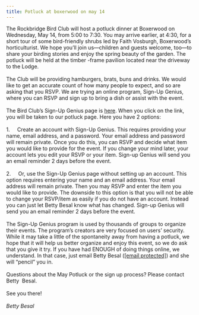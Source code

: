 ```yaml
---
title: Potluck at boxerwood on may 14
---
```

<div class="paragraph" style="text-align:left;">The Rockbridge Bird Club will host a potluck dinner at Boxerwood on Wednesday, May 14, from 5:00 to 7:30. You may arrive earlier, at 4:30, for a short tour of some bird-friendly shrubs led by Faith Vosburgh, Boxerwood&rsquo;s horticulturist. We hope you&rsquo;ll join us&mdash;children and guests welcome, too&mdash;to share your birding stories and enjoy the spring beauty of the garden. The potluck will be held at the timber -frame pavilion located near the driveway to the Lodge.<br /><span style=""></span><br /><span style=""></span>  The Club will be providing hamburgers, brats, buns and drinks. We would like to get an accurate count of how many people to expect, and so are asking that you RSVP. We are trying an online program, Sign-Up Genius, where you can RSVP and sign up to bring a dish or assist with the event.<br /><span style=""></span><br /><span style=""></span>  The Bird Club&rsquo;s Sign-Up Genius page is <a href="http://www.signupgenius.com/go/10C0B44A4A92BA1FC1-maypotluck" style="">here</a>. When you click on the link, you will be taken to our potluck page. Here you have 2 options: <br /><span style=""></span><br /><span style=""></span>  1.&nbsp;&nbsp;&nbsp;&nbsp; Create an account with Sign-Up Genius. This requires providing your name, email address, and a password. Your email address and password will remain private. Once you do this, you can RSVP and decide what item you would like to provide for the event. If you change your mind later, your account lets you edit your RSVP or your item. Sign-up Genius will send you an email reminder 2 days before the event.<br /><span style=""></span><br /><span style=""></span>    2.&nbsp;&nbsp;&nbsp;&nbsp; Or, use the Sign-Up Genius page without setting up an account. This option requires entering your name and an email address. Your email address will remain private. Then you may RSVP and enter the item you would like to provide. The downside to this option is that you will not be able to change your RSVP/item as easily if you do not have an account. Instead you can just let Betty Besal know what has changed. Sign-up Genius will send you an email reminder 2 days before the event.<br /><span style=""></span><br /><span style=""></span>    The Sign-Up Genius program is used by thousands of groups to organize their events. The program&rsquo;s creators are very focused on users&rsquo; security. While it may take a little of the spontaneity away from having a potluck, we hope that it will help us better organize and enjoy this event, so we do ask that you give it try. If you have had ENOUGH of doing things online, we understand. In that case, just email Betty Besal (<a href="../cdn-cgi/l/email-protection.html#781a1a1d0b19144d381f15191114561b1715" style=""><span class="__cf_email__" data-cfemail="ddbfbfb8aebcb1e89dbab0bcb4b1f3beb2b0">[email&#160;protected]</span></a>) and she will &ldquo;pencil&rdquo; you in.<br /><span style=""></span><br /><span style=""></span>  Questions about the May Potluck or the sign up process? Please contact Betty &nbsp;Besal.<br /><span style=""></span><br /><span style=""></span>  See you there!<br /><br /><em>Betty Besal</em><br /><span style=""></span><br /><span style=""></span></div>
